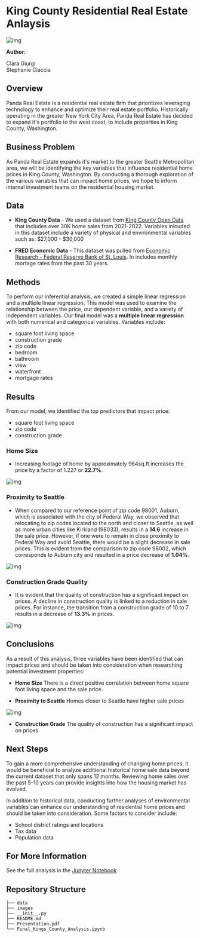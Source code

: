 
# King County Residential Real Estate Anlaysis

![img](/Images/seattle_readme_image.jpeg)

**Author**:

Clara Giurgi
<br>
Stephanie Ciaccia

## Overview

Panda Real Estate is a residential real estate firm that prioritizes leveraging technology to enhance and optimize their real estate portfolio. Historically operating in the greater New York City Area, Panda Real Estate has decided to expand it's portfolio to the west coast, to include properties in King County, Washington.

## Business Problem

As Panda Real Estate expands it's market to the greater Seattle Metropolitan area, we will be identifying the key variables that influence residential home prices in King County, Washington. By conducting a thorough exploration of the various variables that can impact home prices, we hope to inform internal investment teams on the residential housing market.

## Data

- **King County Data** - We used a dataset from [King County Open Data](https://gis-kingcounty.opendata.arcgis.com/) that includes over 30K home sales from 2021-2022. Variables inlcuded in this dataset include a variety of physical and environmental variables such as: $27,000 - $30,000

- **FRED Economic Data** - This dataset was pulled from [Economic Research - Federal Reserve Bank of St. Louis](https://fred.stlouisfed.org/series/MORTGAGE30US). In includes monthly mortage rates from the past 30 years.

## Methods

To perform our inferential analysis, we created a simple linear regression and a multiple linear regression. This model was used to examine the relationship between the price, our dependent variable, and a variety of independent variables. Our final model was a **multiple linear regression** with both numerical and categorical variables. Variables include:

- square foot living space
- construction grade 
- zip code 
- bedroom
- bathroom
- view
- waterfront
- mortgage rates

## Results

From our model, we identified the top predictors that impact price:

- square foot living space
- zip code 
- construction grade 

### Home Size
- Increasing footage of home by approximately 964sq.ft increases the price by a factor of 1.227 or **22.7%**.

![img](/Images/median_sqft_vs_price.png)

### Proximity to Seattle
- When compared to our reference point of zip code 98001, Auburn, which is associated with the city of Federal Way, we observed that relocating to zip codes located to the north and closer to Seattle, as well as more urban cities like Kirkland (98033), results in a **14.6** increase in the sale price. However, if one were to remain in close proximity to Federal Way and avoid Seattle, there would be a slight decrease in sale prices. This is evident from the comparison to zip code 98002, which corresponds to Auburn city and resulted in a price decrease of **1.04%**.

![img](/Images/median_zip_code.png)

### Construction Grade Quality
- It is evident that the quality of construction has a significant impact on prices. A decline in construction quality is linked to a reduction in sale prices. For instance, the transition from a construction grade of 10 to 7 results in a decrease of **13.3%** in prices.

![img](/Images/median_price_grade.png)


## Conclusions

As a result of this analysis, three variables have been identified that can impact prices and should be taken into consideration when researching potential investment properties:

- **Home Size** There is a direct positive correlation between home square foot living space and the sale price.
    
- **Proximity to Seattle** Homes closer to Seattle have higher sale prices

![img](/Images/king_county_map.png)

- **Construction Grade** The quality of construction has a significant impact on prices 

## Next Steps

To gain a more comprehensive understanding of changing home prices, it would be beneficial to analyze additional historical home sale data beyond the current dataset that only spans 12 months. Reviewing home sales over the past 5-10 years can provide insights into how the housing market has evolved.

In addition to historical data, conducting further analyses of environmental variables can enhance our understanding of residential home prices and should be taken into consideration. Some factors to consider include:

- School district ratings and locations
- Tax data
- Population data

## For More Information

See the full analysis in the [Jupyter Notebook](https://github.com/claragiurgiu/Phase2-Project/tree/main)

## Repository Structure

```
├── data
├── images
├── __init__.py
├── README.md
├── Presentation.pdf
└── Final_Kings_County_Analysis.ipynb